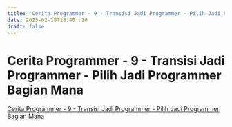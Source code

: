```yaml
---
title: 'Cerita Programmer - 9 - Transisi Jadi Programmer - Pilih Jadi Programmer Bagian Mana'
date: 2025-02-18T18:40::10
draft: false
---
```


# Cerita Programmer - 9 - Transisi Jadi Programmer - Pilih Jadi Programmer Bagian Mana

[Cerita Programmer - 9 - Transisi Jadi Programmer - Pilih Jadi Programmer Bagian Mana](https://www.youtube.com/watch?v=2Ju1RPuyOYg)

